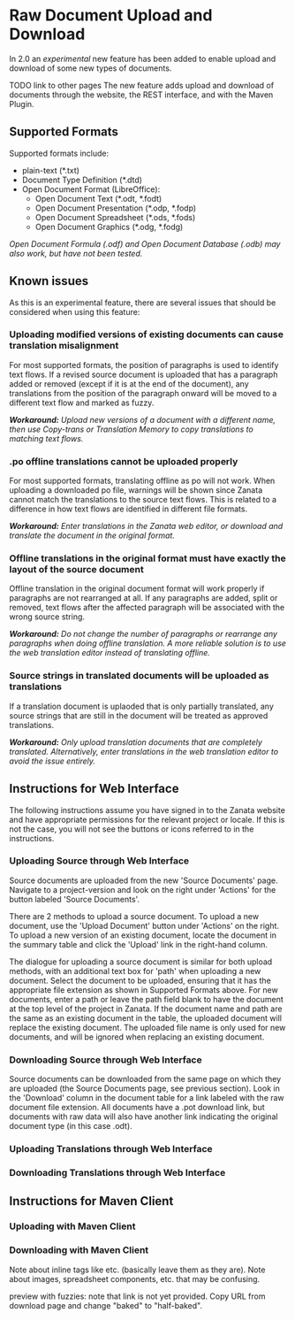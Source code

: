 # Raw Document Upload and Download

In 2.0 an _experimental_ new feature has been added to enable upload and download of some new types of documents.

TODO link to other pages
The new feature adds upload and download of documents through the website, the REST interface, and with the Maven Plugin.

## Supported Formats
Supported formats include:
* plain-text (*.txt)
* Document Type Definition (*.dtd)
* Open Document Format (LibreOffice):
  * Open Document Text (*.odt, *.fodt)
  * Open Document Presentation (*.odp, *.fodp)
  * Open Document Spreadsheet (*.ods, *.fods)
  * Open Document Graphics (*.odg, *.fodg)

_Open Document Formula (*.odf) and Open Document Database (*.odb) may also work, but have not been tested._

## Known issues
As this is an experimental feature, there are several issues that should be considered when using this feature:

### Uploading modified versions of existing documents can cause translation misalignment
For most supported formats, the position of paragraphs is used to identify text flows. If a revised source document is uploaded that has a paragraph added or removed (except if it is at the end of the document), any translations from the position of the paragraph onward will be moved to a different text flow and marked as fuzzy.

_**Workaround:** Upload new versions of a document with a different name, then use Copy-trans or Translation Memory to copy translations to matching text flows._

### .po offline translations cannot be uploaded properly
For most supported formats, translating offline as po will not work. When uploading a downloaded po file, warnings will be shown since Zanata cannot match the translations to the source text flows. This is related to a difference in how text flows are identified in different file formats.

_**Workaround:** Enter translations in the Zanata web editor, or download and translate the document in the original format._

### Offline translations in the original format must have exactly the layout of the source document
Offline translation in the original document format will work properly if paragraphs are not rearranged at all. If any paragraphs are added, split or removed, text flows after the affected paragraph will be associated with the wrong source string.

_**Workaround:** Do not change the number of paragraphs or rearrange any paragraphs when doing offline translation. A more reliable solution is to use the web translation editor instead of translating offline._

### Source strings in translated documents will be uploaded as translations
If a translation document is uplaoded that is only partially translated, any source strings that are still in the document will be treated as approved translations.

_**Workaround:** Only upload translation documents that are completely translated. Alternatively, enter translations in the web translation editor to avoid the issue entirely._


## Instructions for Web Interface
The following instructions assume you have signed in to the Zanata website and have appropriate permissions for the relevant project or locale. If this is not the case, you will not see the buttons or icons referred to in the instructions.
 
### Uploading Source through Web Interface
Source documents are uploaded from the new 'Source Documents' page. Navigate to a project-version and look on the right under 'Actions' for the button labeled 'Source Documents'.

There are 2 methods to upload a source document. To upload a new document, use the 'Upload Document' button under 'Actions' on the right. To upload a new version of an existing document, locate the document in the summary table and click the 'Upload' link in the right-hand column.

The dialogue for uploading a source document is similar for both upload methods, with an additional text box for 'path' when uploading a new document. Select the document to be uploaded, ensuring that it has the appropriate file extension as shown in Supported Formats above. For new documents, enter a path or leave the path field blank to have the document at the top level of the project in Zanata. If the document name and path are the same as an existing document in the table, the uploaded document will replace the existing document.
The uploaded file name is only used for new documents, and will be ignored when replacing an existing document.

### Downloading Source through Web Interface
Source documents can be downloaded from the same page on which they are uploaded (the Source Documents page, see previous section). Look in the 'Download' column in the document table for a link labeled with the raw document file extension. All documents have a .pot download link, but documents with raw data will also have another link indicating the original document type (in this case .odt).


### Uploading Translations through Web Interface


### Downloading Translations through Web Interface


## Instructions for Maven Client
### Uploading with Maven Client
### Downloading with Maven Client



Note about inline tags like <g> etc. (basically leave them as they are).
Note about images, spreadsheet components, etc. that may be confusing.

preview with fuzzies: note that link is not yet provided. Copy URL from download page and change "baked" to "half-baked".
